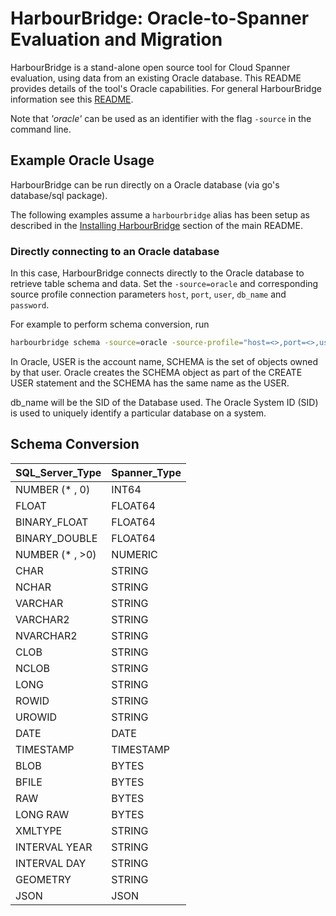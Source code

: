 # HarbourBridge: Oracle-to-Spanner Evaluation and Migration

HarbourBridge is a stand-alone open source tool for Cloud Spanner evaluation,
using data from an existing Oracle database. This README provides
details of the tool's Oracle capabilities. For general HarbourBridge information
see this [README](https://github.com/cloudspannerecosystem/harbourbridge#harbourbridge-spanner-evaluation-and-migration).

Note that _'oracle'_ can be used as an identifier with the flag `-source` in the command line.

## Example Oracle Usage

HarbourBridge can be run directly on a Oracle database (via go's database/sql package).

The following examples assume a `harbourbridge` alias has been setup as described
in the [Installing HarbourBridge](https://github.com/cloudspannerecosystem/harbourbridge#installing-harbourbridge) section of the main README.

### Directly connecting to an Oracle database

In this case, HarbourBridge connects directly to the Oracle database to
retrieve table schema and data. Set the `-source=oracle` and corresponding
source profile connection parameters `host`, `port`, `user`, `db_name` and
`password`.

For example to perform schema conversion, run

```sh
harbourbridge schema -source=oracle -source-profile="host=<>,port=<>,user=<>,db_name=<>,password=<>"
```

In Oracle, USER is the account name, SCHEMA is the set of objects owned by that user. Oracle creates the SCHEMA object as part of the CREATE USER statement and the SCHEMA has the same name as the USER. 

db_name will be the SID of the Database used. The Oracle System ID (SID) is used to uniquely identify a particular database on a system.

## Schema Conversion

| SQL_Server_Type        | Spanner_Type |
| ---------------------- | ------------ |
| NUMBER (* , 0)         | INT64        |
| FLOAT                  | FLOAT64      |
| BINARY_FLOAT           | FLOAT64      |
| BINARY_DOUBLE          | FLOAT64      |
| NUMBER (* , >0)        | NUMERIC      |
| CHAR                   | STRING       |
| NCHAR                  | STRING       |
| VARCHAR                | STRING       |
| VARCHAR2               | STRING       |
| NVARCHAR2              | STRING       |
| CLOB                   | STRING       |
| NCLOB                  | STRING       |
| LONG                   | STRING       |
| ROWID                  | STRING       |
| UROWID                 | STRING       |
| DATE                   | DATE         |
| TIMESTAMP              | TIMESTAMP    |
| BLOB                   | BYTES        |
| BFILE                  | BYTES        |
| RAW                    | BYTES        |
| LONG RAW               | BYTES        |
| XMLTYPE                | STRING       |
| INTERVAL YEAR          | STRING       |
| INTERVAL DAY           | STRING       |
| GEOMETRY               | STRING       |
| JSON                   | JSON         |



